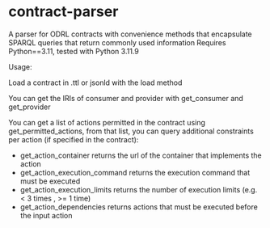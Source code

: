 # contract-parser
A parser for ODRL contracts with convenience methods that encapsulate SPARQL queries that return commonly used information
Requires Python==3.11, tested with Python 3.11.9


Usage:

Load a contract in .ttl or jsonld with the load method

You can get the IRIs of consumer and provider with get_consumer and get_provider

You can get a list of actions permitted in the contract using get_permitted_actions, from that list, you can query additional constraints per action (if specified in the contract):
  * get_action_container returns the url of the container that implements the action
  * get_action_execution_command returns the execution command that must be executed
  * get_action_execution_limits returns the number of execution limits (e.g. < 3 times , >= 1 time)
  * get_action_dependencies returns actions that must be executed before the input action 